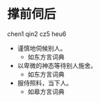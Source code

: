 



# 撑前伺后
chen1 qin2 cz5 heu6
+ 谨慎地伺候别人。
  * 如东方言词典
+ 以卑微的神态等待别人施舍。
  * 如东方言词典
+ 服侍照料，当下人。
  * 如皋方言词典
